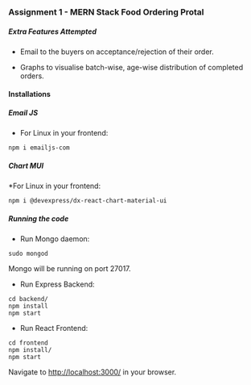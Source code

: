 ### Assignment 1 - MERN Stack Food Ordering Protal


##### Extra Features Attempted

* Email to the buyers on acceptance/rejection of their order.

* Graphs to visualise batch-wise, age-wise distribution of completed orders.



#### Installations

##### Email JS

* For Linux in your frontend:
```
npm i emailjs-com
```

#####  Chart MUI

*For Linux in your frontend:
```
npm i @devexpress/dx-react-chart-material-ui
```

##### Running the code

* Run Mongo daemon:
```
sudo mongod
```
Mongo will be running on port 27017.


* Run Express Backend:
```
cd backend/
npm install
npm start
```

* Run React Frontend:
```
cd frontend
npm install/
npm start
```

Navigate to [http://localhost:3000/](http://localhost:3000/) in your browser.
